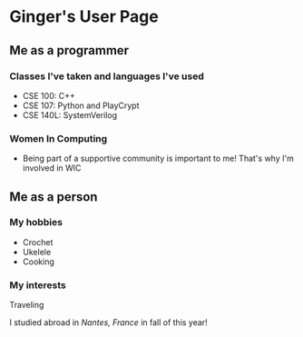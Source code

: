 # Ginger's User Page
## Me as a programmer
### Classes I've taken and languages I've used
- CSE 100: C++
- CSE 107: Python and PlayCrypt
- CSE 140L: SystemVerilog
### Women In Computing
- Being part of a supportive community is important to me! That's why I'm involved in WIC

## Me as a person
### My hobbies
- Crochet
- Ukelele
- Cooking
### My interests
Traveling

I studied abroad in *Nantes, France* in fall of this year!
